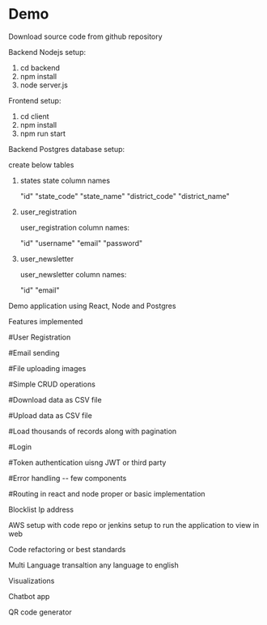 # Demo

Download source code from github repository

Backend Nodejs setup:

1. cd backend
2. npm install
3. node server.js

Frontend setup:

1. cd client
2. npm install
3. npm run start

Backend Postgres database setup:

create below tables

1. states
   state column names

   "id"
   "state_code"
   "state_name"
   "district_code"
   "district_name"

2. user_registration

   user_registration column names:

   "id"
   "username"
   "email"
   "password"

3. user_newsletter

   user_newsletter column names:

   "id"
   "email"

Demo application using React, Node and Postgres

Features implemented

#User Registration

#Email sending

#File uploading images

#Simple CRUD operations

#Download data as CSV file

#Upload data as CSV file

#Load thousands of records along with pagination

#Login

#Token authentication uisng JWT or third party

#Error handling -- few components

#Routing in react and node proper or basic implementation

Blocklist Ip address

AWS setup with code repo or jenkins setup to run the application to view in web

Code refactoring or best standards

Multi Language transaltion any language to english

Visualizations

Chatbot app

QR code generator
